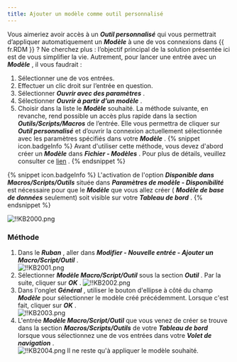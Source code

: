 ```yaml
---
title: Ajouter un modèle comme outil personnalisé
---
```

Vous aimeriez avoir accès à un ***Outil personnalisé*** qui vous permettrait d’appliquer automatiquement un ***Modèle*** à une de vos connexions dans {{ fr.RDM }} ? Ne cherchez plus : l’objectif principal de la solution présentée ici est de vous simplifier la vie. Autrement, pour lancer une entrée avec un ***Modèle*** , il vous faudrait :  

1. Sélectionner une de vos entrées. 
1. Effectuer un clic droit sur l’entrée en question. 
1. Sélectionner ***Ouvrir avec des paramètres*** . 
1. Sélectionner ***Ouvrir à partir d’un modèle*** . 
1. Choisir dans la liste le ***Modèle*** souhaité. 
La méthode suivante, en revanche, rend possible un accès plus rapide dans la section ***Outils/Scripts/Macros*** de l’entrée. Elle vous permettra de cliquer sur ***Outil personnalisé*** et d’ouvrir la connexion actuellement sélectionnée avec les paramètres spécifiés dans votre ***Modèle*** . 
{% snippet icon.badgeInfo %} 
Avant d'utiliser cette méthode, vous devez d'abord créer un ***Modèle*** dans ***Fichier - Modèles*** . Pour plus de détails, veuillez consulter ce [lien](/fr/rdm/windows/commands/file/templates/) . 
{% endsnippet %}
 
{% snippet icon.badgeInfo %} 
L'activation de l'option ***Disponible dans Macros/Scripts/Outils*** située dans ***Paramètres de modèle - Disponibilité*** est nécessaire pour que le ***Modèle*** que vous allez créer ( ***Modèle de base de données*** seulement) soit visible sur votre ***Tableau de bord*** . 
{% endsnippet %}

![!!KB2000.png](https://webdevolutions.azureedge.net/docs/fr/kb/KB2000.png) 
### Méthode 
1. Dans le ***Ruban*** , aller dans ***Modifier - Nouvelle entrée - Ajouter un Macro/Script/Outil*** .  
![!!KB2001.png](https://webdevolutions.azureedge.net/docs/fr/kb/KB2001.png) 
1. Sélectionner ***Modèle Macro/Script/Outil*** sous la section ***Outil*** . Par la suite, cliquer sur ***OK*** . 
![!!KB2002.png](https://webdevolutions.azureedge.net/docs/fr/kb/KB2002.png) 
1. Dans l'onglet ***Général*** , utiliser le bouton d'ellipse à côté du champ ***Modèle*** pour sélectionner le modèle créé précédemment. Lorsque c'est fait, cliquer sur ***OK*** .  
![!!KB2003.png](https://webdevolutions.azureedge.net/docs/fr/kb/KB2003.png) 
1. L'entrée ***Modèle Macro/Script/Outil*** que vous venez de créer se trouve dans la section ***Macros/Scripts/Outils*** de votre ***Tableau de bord*** lorsque vous sélectionnez une de vos entrées dans votre ***Volet de navigation*** .  
![!!KB2004.png](https://webdevolutions.azureedge.net/docs/fr/kb/KB2004.png) 
Il ne reste qu'à appliquer le modèle souhaité. 
